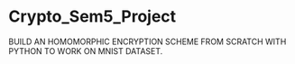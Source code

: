 # Crypto_Sem5_Project

BUILD AN HOMOMORPHIC ENCRYPTION SCHEME FROM SCRATCH WITH PYTHON TO WORK ON MNIST DATASET.

